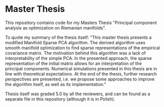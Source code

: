 # Master Thesis

This repository contains code for my Masters Thesis "Principal component analysis as optimization on Riemanian manifolds".

To quote my summary of the thesis itself:
"This master thesis presents a modified Manifold Sparse PCA algorithm. The derived algorithm uses smooth manifold optimization to find sparse representations of the empirical covariance matrix. The motivation behind this algorithm was a lack of interpretability of the simple PCA. In the presented approach, the sparse representation of the initial matrix allows for an interpretation of the principal components. Numerical simulations presented in this thesis are in line with theoretical expectations. At the end of the thesis, further research perspectives are presented, i.e. we propose some approaches to improve the algorithm itself, as well as its implementation."

Thesis itself was graded 5.0 by all the reviewers, and can be found as a separate file in this repository (although it is in Polish).
